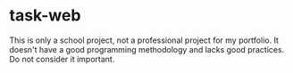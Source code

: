 # task-web
This is only a school project, not a professional project for my portfolio. It doesn't have a good programming methodology and lacks good practices. Do not consider it important.

